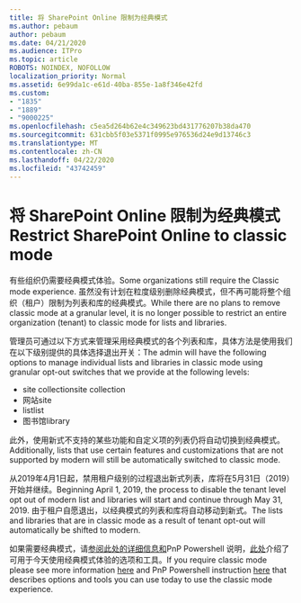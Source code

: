 ```yaml
---
title: 将 SharePoint Online 限制为经典模式
ms.author: pebaum
author: pebaum
ms.date: 04/21/2020
ms.audience: ITPro
ms.topic: article
ROBOTS: NOINDEX, NOFOLLOW
localization_priority: Normal
ms.assetid: 6e99da1c-e61d-40ba-855e-1a8f346e42fd
ms.custom:
- "1835"
- "1889"
- "9000225"
ms.openlocfilehash: c5ea5d264b62e4c349623bd431776207b38da470
ms.sourcegitcommit: 631cbb5f03e5371f0995e976536d24e9d13746c3
ms.translationtype: MT
ms.contentlocale: zh-CN
ms.lasthandoff: 04/22/2020
ms.locfileid: "43742459"
---
```

# <a name="restrict-sharepoint-online-to-classic-mode"></a><span data-ttu-id="5940f-102">将 SharePoint Online 限制为经典模式</span><span class="sxs-lookup"><span data-stu-id="5940f-102">Restrict SharePoint Online to classic mode</span></span>

<span data-ttu-id="5940f-103">有些组织仍需要经典模式体验。</span><span class="sxs-lookup"><span data-stu-id="5940f-103">Some organizations still require the Classic mode experience.</span></span> <span data-ttu-id="5940f-104">虽然没有计划在粒度级别删除经典模式，但不再可能将整个组织（租户）限制为列表和库的经典模式。</span><span class="sxs-lookup"><span data-stu-id="5940f-104">While there are no plans to remove classic mode at a granular level, it is no longer possible to restrict an entire organization (tenant) to classic mode for lists and libraries.</span></span>

<span data-ttu-id="5940f-105">管理员可通过以下方式来管理采用经典模式的各个列表和库，具体方法是使用我们在以下级别提供的具体选择退出开关：</span><span class="sxs-lookup"><span data-stu-id="5940f-105">The admin will have the following options to manage individual lists and libraries in classic mode using granular opt-out switches that we provide at the following levels:</span></span>

- <span data-ttu-id="5940f-106">site collection</span><span class="sxs-lookup"><span data-stu-id="5940f-106">site collection</span></span>
- <span data-ttu-id="5940f-107">网站</span><span class="sxs-lookup"><span data-stu-id="5940f-107">site</span></span>
- <span data-ttu-id="5940f-108">list</span><span class="sxs-lookup"><span data-stu-id="5940f-108">list</span></span>
- <span data-ttu-id="5940f-109">图书馆</span><span class="sxs-lookup"><span data-stu-id="5940f-109">library</span></span>

<span data-ttu-id="5940f-110">此外，使用新式不支持的某些功能和自定义项的列表仍将自动切换到经典模式。</span><span class="sxs-lookup"><span data-stu-id="5940f-110">Additionally, lists that use certain features and customizations that are not supported by modern will still be automatically switched to classic mode.</span></span>

<span data-ttu-id="5940f-111">从2019年4月1日起，禁用租户级别的过程退出新式列表，库将在5月31日（2019）开始并继续。</span><span class="sxs-lookup"><span data-stu-id="5940f-111">Beginning April 1, 2019, the process to disable the tenant level opt out of modern list and libraries will start and continue through May 31, 2019.</span></span>  <span data-ttu-id="5940f-112">由于租户自愿退出，以经典模式的列表和库将自动移动到新式。</span><span class="sxs-lookup"><span data-stu-id="5940f-112">The lists and libraries that are in classic mode as a result of tenant opt-out will automatically be shifted to modern.</span></span>

<span data-ttu-id="5940f-113">如果需要经典模式，请[参阅此处的详细信息和](https://techcommunity.microsoft.com/t5/Microsoft-SharePoint-Blog/Delivering-SharePoint-modern-experiences/ba-p/315023)PnP Powershell 说明，[此处](https://docs.microsoft.com/sharepoint/dev/transform/modernize-userinterface-lists-and-libraries-optout)介绍了可用于今天使用经典模式体验的选项和工具。</span><span class="sxs-lookup"><span data-stu-id="5940f-113">If you require classic mode please see more information [here](https://techcommunity.microsoft.com/t5/Microsoft-SharePoint-Blog/Delivering-SharePoint-modern-experiences/ba-p/315023) and PnP Powershell instruction [here](https://docs.microsoft.com/sharepoint/dev/transform/modernize-userinterface-lists-and-libraries-optout) that describes options and tools you can use today to use the classic mode experience.</span></span>
